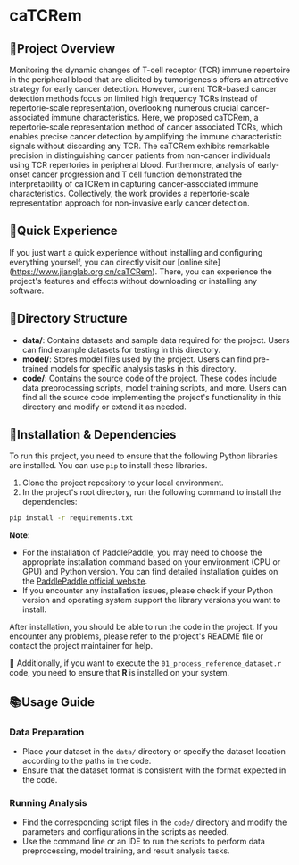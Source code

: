 # caTCRem

## 🧬Project Overview

Monitoring the dynamic changes of T-cell receptor (TCR) immune repertoire in the peripheral blood that are elicited by tumorigenesis offers an attractive strategy for early cancer detection. However, current TCR-based cancer detection methods focus on limited high frequency TCRs instead of repertorie-scale representation, overlooking numerous crucial cancer-associated immune characteristics. Here, we proposed caTCRem, a repertorie-scale representation method of cancer associated TCRs, which enables precise cancer detection by amplifying the immune characteristic signals without discarding any TCR. The caTCRem exhibits remarkable precision in distinguishing cancer patients from non-cancer individuals using TCR repertories in peripheral blood. Furthermore, analysis of early-onset cancer progression and T cell function demonstrated the interpretability of caTCRem in capturing cancer-associated immune characteristics. Collectively, the work provides a repertorie-scale representation approach for non-invasive early cancer detection.

## 🚀Quick Experience

If you just want a quick experience without installing and configuring everything yourself, you can directly visit our [online site] (https://www.jianglab.org.cn/caTCRem). There, you can experience the project's features and effects without downloading or installing any software.

## 📁Directory Structure

* **data/**: Contains datasets and sample data required for the project. Users can find example datasets for testing  in this directory.
* **model/**: Stores model files used by the project. Users can find pre-trained models for specific analysis tasks in this directory.
* **code/**: Contains the source code of the project. These codes include data preprocessing scripts, model training scripts, and more. Users can find all the source code implementing the project's functionality in this directory and modify or extend it as needed.

## 🔧Installation & Dependencies

To run this project, you need to ensure that the following Python libraries are installed. You can use `pip` to install these libraries.

1. Clone the project repository to your local environment.
2. In the project's root directory, run the following command to install the dependencies:

```bash
pip install -r requirements.txt
```

**Note**:

* For the installation of PaddlePaddle, you may need to choose the appropriate installation command based on your environment (CPU or GPU) and Python version. You can find detailed installation guides on the [PaddlePaddle official website](https://www.paddlepaddle.org.cn/install/quick).
* If you encounter any installation issues, please check if your Python version and operating system support the library versions you want to install.

After installation, you should be able to run the code in the project. If you encounter any problems, please refer to the project's README file or contact the project maintainer for help.

👀 Additionally, if you want to execute the `01_process_reference_dataset.r` code, you need to ensure that **R** is installed on your system.

## 📚Usage Guide

### Data Preparation

* Place your dataset in the `data/` directory or specify the dataset location according to the paths in the code.
* Ensure that the dataset format is consistent with the format expected in the code.

### Running Analysis

* Find the corresponding script files in the `code/` directory and modify the parameters and configurations in the scripts as needed.
* Use the command line or an IDE to run the scripts to perform data preprocessing, model training, and result analysis tasks.
